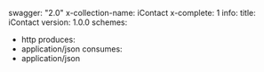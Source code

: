 swagger: "2.0"
x-collection-name: iContact
x-complete: 1
info:
  title: iContact
  version: 1.0.0
schemes:
- http
produces:
- application/json
consumes:
- application/json